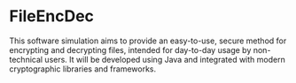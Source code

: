 # FileEncDec
This software simulation aims to provide an easy-to-use, secure method for encrypting and decrypting  files, intended for day-to-day usage by non-technical users. It will be developed using Java and integrated with modern cryptographic libraries and frameworks.
